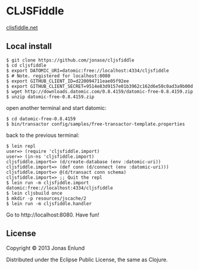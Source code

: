 # CLJSFiddle

[cljsfiddle.net](http://cljsfiddle.net)

## Local install

```
$ git clone https://github.com/jonase/cljsfiddle
$ cd cljsfiddle
$ export DATOMIC_URI=datomic:free://localhost:4334/cljsfiddle
$ # Note. registered for localhost:8080
$ export GITHUB_CLIENT_ID=d220094711eae05f92ee
$ export GITHUB_CLIENT_SECRET=9514e83d9157e01b3962c162d6e50c0ad3a9b00d
$ wget http://downloads.datomic.com/0.8.4159/datomic-free-0.8.4159.zip
$ unzip datomic-free-0.8.4159.zip
```

open another terminal and start datomic:

```
$ cd datomic-free-0.8.4159
$ bin/transactor config/samples/free-transactor-template.properties 
```

back to the previous terminal:

```
$ lein repl
user=> (require 'cljsfiddle.import)
user=> (in-ns 'cljsfiddle.import)
cljsfiddle.import=> (d/create-database (env :datomic-uri))
cljsfiddle.import=> (def conn (d/connect (env :datomic-uri)))
cljsfiddle.import=> @(d/transact conn schema)
cljsfiddle.import=> ;; Quit the repl
$ lein run -m cljsfiddle.import datomic:free://localhost:4334/cljsfiddle
$ lein cljsbuild once
$ mkdir -p resources/jscache/2
$ lein run -m cljsfiddle.handler
```

Go to http://localhost:8080. Have fun!

## License

Copyright © 2013 Jonas Enlund

Distributed under the Eclipse Public License, the same as Clojure.
